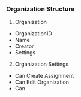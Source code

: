 ### Organization Structure

1. Organization

- OrganizationID
- Name
- Creator
- Settings

2. Organization Settings

- Can Create Assignment
- Can Edit Organization
- Can 